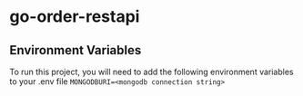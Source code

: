 # go-order-restapi

## Environment Variables

To run this project, you will need to add the following environment variables to your .env file
`MONGODBURI=<mongodb connection string>`
